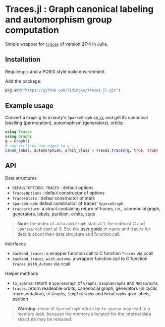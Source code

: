 # Traces.jl : Graph canonical labeling and automorphism group computation

Simple wrapper for [`traces`](https://pallini.di.uniroma1.it/) of version 27r4  in Julia. 

## Installation
Require `gcc` and a POSIX style build environment. 

Add the package:
```julia
pkg.add("https://github.com/lidingxu/Traces.jl.git")
```


## Example usage


Convert a `Graph` g to a nauty's `SparseGraph` sp_g, and get its canonical labelling (permutation), automophism (generators), orbits:

```julia
using Traces
using Graphs
g = Graph()
# add vertices and edges to g ...
canon_label, automorphism, orbit_class = Traces.traces(g, true, true)
```


## API

Data structures
* `DEFAULTOPTIONS_TRACES` :  default options
* `TracesOptions` : defaul constructor of options
* `TracesStats` : defaul constructor of stats
* `SparseGraph`: defaul constructor of traces' `SparseGraph`
* `tracesreturn`: a struct containing return of traces, i.e., canonocial graph, generators, labels, partition, orbits, stats 

> **Note**:  the index of Julia and `Graph` start at 1, the index of C and `SparseGraph` start at 0. See the [user guide](https://pallini.di.uniroma1.it/Guide.html) of nauty and traces for details about their data structure and function call.


Interfaces
* `backend_traces`: a wrapper function call to C function `Traces` via ccall
* `backend_traces_with_automs`: a wrapper function call to C function `Traces_With_Automs` via ccall

Helper methods
* `to_sparse`: return a `SparseGraph` of `Graphs`, `SimpleGraphs` and `MetaGraphs`
* `traces`: return readeable orbits, canonocial graph, generators (in cyclic representation), of `Graphs`, `SimpleGraphs` and `MetaGraphs` give labels, parition

> **Warning**:  reuse of `SparseGraph` return by `to_sparse` may lead to a memory leak, because the memory allocated for the internal data structure may be released.